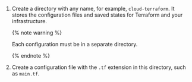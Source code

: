 1. Create a directory with any name, for example, `cloud-terraform`. It stores the configuration files and saved states for Terraform and your infrastructure.

   {% note warning %}

   Each configuration must be in a separate directory.

   {% endnote %}

1. Create a configuration file with the `.tf` extension in this directory, such as `main.tf`.

